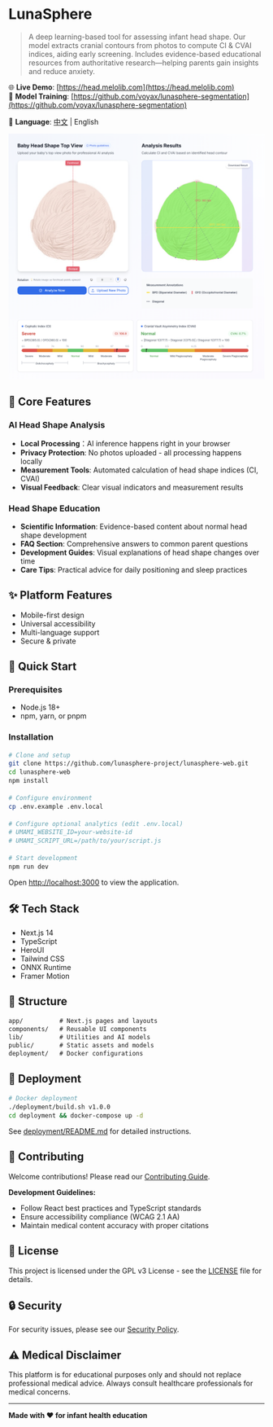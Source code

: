 # LunaSphere

> A deep learning-based tool for assessing infant head shape. Our model extracts cranial contours from photos to compute CI & CVAI indices, aiding early screening.
> Includes evidence-based educational resources from authoritative research—helping parents gain insights and reduce anxiety.

🌐 **Live Demo**: [https://head.melolib.com](https://head.melolib.com)  
🤖 **Model Training**: [https://github.com/voyax/lunasphere-segmentation](https://github.com/voyax/lunasphere-segmentation)

📖 **Language**: [中文](README-zh.md) | English

![](./docs/assets/screenshot_en.png)


## 🚀 Core Features

### AI Head Shape Analysis
- **Local Processing**：AI inference happens right in your browser
- **Privacy Protection**: No photos uploaded - all processing happens locally
- **Measurement Tools**: Automated calculation of head shape indices (CI, CVAI)
- **Visual Feedback**: Clear visual indicators and measurement results

### Head Shape Education
- **Scientific Information**: Evidence-based content about normal head shape development
- **FAQ Section**: Comprehensive answers to common parent questions
- **Development Guides**: Visual explanations of head shape changes over time
- **Care Tips**: Practical advice for daily positioning and sleep practices

## ✨ Platform Features

- Mobile-first design
- Universal accessibility
- Multi-language support
- Secure & private

## 🚀 Quick Start

### Prerequisites

- Node.js 18+ 
- npm, yarn, or pnpm

### Installation

```bash
# Clone and setup
git clone https://github.com/lunasphere-project/lunasphere-web.git
cd lunasphere-web
npm install

# Configure environment
cp .env.example .env.local

# Configure optional analytics (edit .env.local)
# UMAMI_WEBSITE_ID=your-website-id
# UMAMI_SCRIPT_URL=/path/to/your/script.js

# Start development
npm run dev
```

Open [http://localhost:3000](http://localhost:3000) to view the application.

## 🛠️ Tech Stack

- Next.js 14
- TypeScript
- HeroUI
- Tailwind CSS
- ONNX Runtime
- Framer Motion

## 📁 Structure

```
app/          # Next.js pages and layouts
components/   # Reusable UI components
lib/          # Utilities and AI models
public/       # Static assets and models
deployment/   # Docker configurations
```

## 🚀 Deployment

```bash
# Docker deployment
./deployment/build.sh v1.0.0
cd deployment && docker-compose up -d
```

See [deployment/README.md](deployment/README.md) for detailed instructions.

## 🤝 Contributing

Welcome contributions! Please read our [Contributing Guide](CONTRIBUTING.md).

**Development Guidelines:**
- Follow React best practices and TypeScript standards
- Ensure accessibility compliance (WCAG 2.1 AA)
- Maintain medical content accuracy with proper citations

## 📄 License

This project is licensed under the GPL v3 License - see the [LICENSE](LICENSE) file for details.

## 🔒 Security

For security issues, please see our [Security Policy](SECURITY.md).


## ⚠️ Medical Disclaimer

This platform is for educational purposes only and should not replace professional medical advice. Always consult healthcare professionals for medical concerns.

---

**Made with ❤️ for infant health education**
